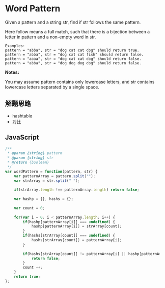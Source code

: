 # Word Pattern
Given a pattern and a string str, find if str follows the same pattern.

Here follow means a full match, such that there is a bijection between a letter in pattern and a non-empty word in str.

```
Examples:
pattern = "abba", str = "dog cat cat dog" should return true.
pattern = "abba", str = "dog cat cat fish" should return false.
pattern = "aaaa", str = "dog cat cat dog" should return false.
pattern = "abba", str = "dog dog dog dog" should return false.
```

**Notes:**

You may assume pattern contains only lowercase letters, and str contains lowercase letters separated by a single space.

## 解题思路

* hashtable
* 对比

## JavaScript

``` javascript
/**
 * @param {string} pattern
 * @param {string} str
 * @return {boolean}
 */
var wordPattern = function(pattern, str) {
    var patternArray = pattern.split("");
    var strArray = str.split(" ");
    
    if(strArray.length !== patternArray.length) return false;
    
    var hashp = {}, hashs = {};
    
    var count = 0;
    
    for(var i = 0; i < patternArray.length; i++) {
        if(hashp[patternArray[i]] === undefined) {
            hashp[patternArray[i]] = strArray[count];
        }
        if(hashs[strArray[count]] === undefined) {
            hashs[strArray[count]] = patternArray[i];
        }
        
        if(hashs[strArray[count]] != patternArray[i] || hashp[patternArray[i]] != strArray[count]) {
            return false;
        }
        count ++;
    }
    return true;
};
```
